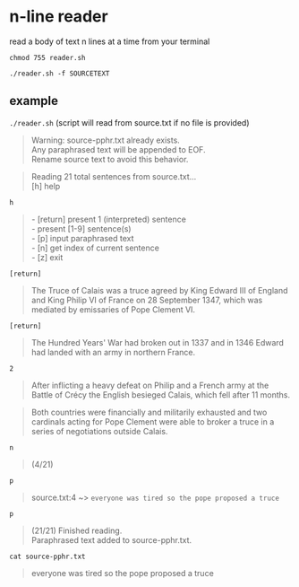 # n-line reader

read a body of text n lines at a time from your terminal

`chmod 755 reader.sh`

`./reader.sh -f SOURCETEXT`

## example

`./reader.sh` (script will read from source.txt if no file is provided)

> Warning: source-pphr.txt already exists.\
> Any paraphrased text will be appended to EOF.\
> Rename source text to avoid this behavior.

> Reading 21 total sentences from source.txt...\
> [h] help

`h`

> \- [return] present 1 (interpreted) sentence\
> \- present [1-9] sentence(s)\
> \- [p] input paraphrased text\
> \- [n] get index of current sentence\
> \- [z] exit

`[return]`

> The Truce of Calais was a truce agreed by King Edward III of England and King Philip VI of France on 28 September 1347, which was mediated by emissaries of Pope Clement VI.

`[return]`

>  The Hundred Years' War had broken out in 1337 and in 1346 Edward had landed with an army in northern France.

`2`

>  After inflicting a heavy defeat on Philip and a French army at the Battle of Crécy the English besieged Calais, which fell after 11 months.

>  Both countries were financially and militarily exhausted and two cardinals acting for Pope Clement were able to broker a truce in a series of negotiations outside Calais.

`n`

> (4/21)

`p`

> source.txt:4 ~>
`everyone was tired so the pope proposed a truce`

`p`

> (21/21) Finished reading.\
> Paraphrased text added to source-pphr.txt.

`cat source-pphr.txt`

> everyone was tired so the pope proposed a truce